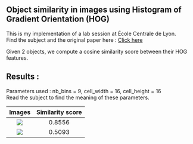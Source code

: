 ## Object similarity in images using Histogram of Gradient Orientation (HOG)

This is my implementation of a lab session at École Centrale de Lyon.  
Find the subject and the original paper here : [Click here](https://www.notion.so/Lab-session-on-Image-object-similarity-using-Histogram-of-Oriented-Gradients-98729d26464640d7903bf103da1cf738)

Given 2 objects, we compute a cosine similarity score between their HOG features.  

## Results :

Parameters used : nb_bins = 9, cell_width = 16, cell_height = 16  
Read the subject to find the meaning of these parameters.

| Images | Similarity score | 
| :-------------: | :-------------: |
| ![](https://i.ibb.co/vcjLWP3/hog-similar.png)  | 0.8556 |
| ![](https://i.ibb.co/YjT7pss/hog-different.png) | 0.5093  |
